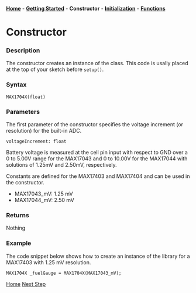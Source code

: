 [**Home**](https://porrey.github.io/max1704x) -
[**Getting Started**](https://porrey.github.io/max1704x/getting-started) -
**Constructor** - 
[**Initialization**](https://porrey.github.io/max1704x/initialization) - 
[**Functions**](https://porrey.github.io/max1704x/functions)
# Constructor
### Description
The constructor creates an instance of the class. This code is usally placed at the top of your sketch before `setup()`.
### Syntax
`MAX1704X(float)`

### Parameters
The first parameter of the constructor specifies the voltage increment (or resolution) for the built-in ADC.

`voltageIncrement: float`

Battery voltage is measured at the cell pin input with respect to GND over a 0 to 5.00V range for the MAX17043 and 0 to 10.00V for the MAX17044 with solutions of 1.25mV and 2.50mV, respectively.

Constants are defined for the MAX17403 and MAX17404 and can be used in the constructor.

* MAX17043_mV: 1.25 mV
* MAX17044_mV: 2.50 mV

### Returns
Nothing
### Example
The code snippet below shows how to create an instance of the library for a MAX17403 with 1.25 mV resolution.

`MAX1704X _fuelGauge = MAX1704X(MAX17043_mV);`

[Home](https://porrey.github.io/max1704x) [Next Step](https://porrey.github.io/max1704x/initialization)